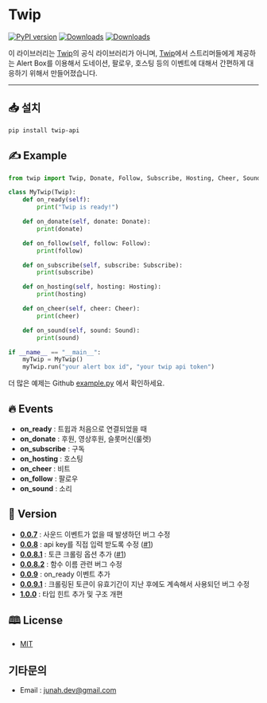 # Twip

[![PyPI version](https://badge.fury.io/py/twip-api.svg)](https://badge.fury.io/py/twip-api) [![Downloads](https://pepy.tech/badge/twip-api)](https://pepy.tech/project/twip-api) [![Downloads](https://pepy.tech/badge/twip-api/month)](https://pepy.tech/project/twip-api)

이 라이브러리는 [Twip](www.twip.kr)의 공식 라이브러리가 아니며, [Twip](www.twip.kr)에서 스트리머들에게 제공하는 Alert Box를 이용해서 도네이션, 팔로우, 호스팅 등의 이벤트에 대해서 간편하게 대응하기 위해서 만들어졌습니다.

---

## 📥 설치

```shell
pip install twip-api
```

## ✍️ Example

```py
from twip import Twip, Donate, Follow, Subscribe, Hosting, Cheer, Sound, Slotmachine

class MyTwip(Twip):
    def on_ready(self):
        print("Twip is ready!")

    def on_donate(self, donate: Donate):
        print(donate)

    def on_follow(self, follow: Follow):
        print(follow)

    def on_subscribe(self, subscribe: Subscribe):
        print(subscribe)

    def on_hosting(self, hosting: Hosting):
        print(hosting)

    def on_cheer(self, cheer: Cheer):
        print(cheer)

    def on_sound(self, sound: Sound):
        print(sound)

if __name__ == "__main__":
    myTwip = MyTwip()
    myTwip.run("your alert box id", "your twip api token")
```

더 많은 예제는 Github [example.py](https://github.com/junah201/Twip/blob/main/twip/example.py) 에서 확인하세요.

## 🔥 Events

- **on_ready** : 트윕과 처음으로 연결되었을 때
- **on_donate** : 후원, 영상후원, 슬롯머신(룰렛)
- **on_subscribe** : 구독
- **on_hosting** : 호스팅
- **on_cheer** : 비트
- **on_follow** : 팔로우
- **on_sound** : 소리

## 📖 Version

- **[0.0.7](https://pypi.org/project/twip-api/0.0.7/)** : 사운드 이벤트가 없을 때 발생하던 버그 수정
- **[0.0.8](https://pypi.org/project/twip-api/0.0.8/)** : api key를 직접 입력 받도록 수정 ([#1](https://github.com/junah201/Twip/issues/1))
- **[0.0.8.1](https://pypi.org/project/twip-api/0.0.8.1/)** : 토큰 크롤링 옵션 추가 ([#1](https://github.com/junah201/Twip/issues/1))
- **[0.0.8.2](https://pypi.org/project/twip-api/0.0.8.2/)** : 함수 이름 관련 버그 수정
- **[0.0.9](https://pypi.org/project/twip-api/0.0.9/)** : on_ready 이벤트 추가
- **[0.0.9.1](https://pypi.org/project/twip-api/0.0.9.1/)** : 크롤링된 토큰이 유효기간이 지난 후에도 계속해서 사용되던 버그 수정
- **[1.0.0](https://pypi.org/project/twip-api/1.0.0/)** : 타입 힌트 추가 및 구조 개편

## 🕮 License

- [MIT](https://github.com/junah201/Twip/blob/main/LICENSE)

## 기타문의

- Email : junah.dev@gmail.com
